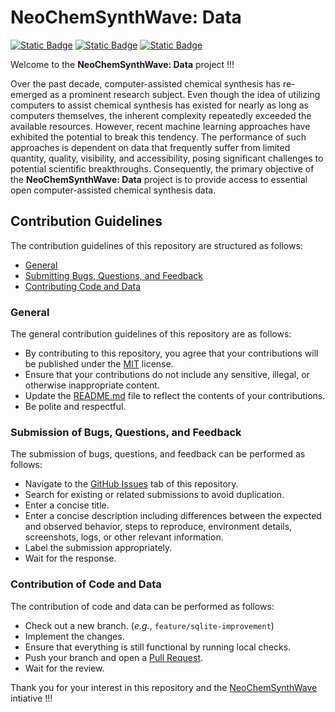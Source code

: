 # NeoChemSynthWave: Data
[![Static Badge](https://img.shields.io/badge/ncsw__data-2025.9.1-%23E68E36?logo=github&style=flat)](https://github.com/neo-chem-synth-wave/ncsw-data/releases/tag/2025.9.1)
[![Static Badge](https://img.shields.io/badge/Institute%20of%20Science%20Tokyo-%231C3177?style=flat)](https://www.isct.ac.jp)
[![Static Badge](https://img.shields.io/badge/Elix%2C%20Inc.-%235EB6B3?style=flat)](https://www.elix-inc.com)

Welcome to the **NeoChemSynthWave: Data** project !!!

Over the past decade, computer-assisted chemical synthesis has re-emerged as a prominent research subject.
Even though the idea of utilizing computers to assist chemical synthesis has existed for nearly as long as computers themselves, the inherent complexity repeatedly exceeded the available resources.
However, recent machine learning approaches have exhibited the potential to break this tendency.
The performance of such approaches is dependent on data that frequently suffer from limited quantity, quality, visibility, and accessibility, posing significant challenges to potential scientific breakthroughs.
Consequently, the primary objective of the **NeoChemSynthWave: Data** project is to provide access to essential open computer-assisted chemical synthesis data.


## Contribution Guidelines
The contribution guidelines of this repository are structured as follows:

- [General](#general)
- [Submitting Bugs, Questions, and Feedback](#submission-of-bugs-questions-and-feedback)
- [Contributing Code and Data](#contribution-of-code-and-data)


### General
The general contribution guidelines of this repository are as follows:

- By contributing to this repository, you agree that your contributions will be published under the [MIT](/LICENSE) license.
- Ensure that your contributions do not include any sensitive, illegal, or otherwise inappropriate content.
- Update the [README.md](README.md) file to reflect the contents of your contributions.
- Be polite and respectful.


### Submission of Bugs, Questions, and Feedback
The submission of bugs, questions, and feedback can be performed as follows:

- Navigate to the [GitHub Issues](https://github.com/neo-chem-synth-wave/ncsw-data/issues) tab of this repository.
- Search for existing or related submissions to avoid duplication.
- Enter a concise title.
- Enter a concise description including differences between the expected and observed behavior, steps to reproduce, environment details, screenshots, logs, or other relevant information.
- Label the submission appropriately.
- Wait for the response.


### Contribution of Code and Data
The contribution of code and data can be performed as follows:

- Check out a new branch. (_e.g._, `feature/sqlite-improvement`)
- Implement the changes.
- Ensure that everything is still functional by running local checks.
- Push your branch and open a [Pull Request](https://github.com/neo-chem-synth-wave/ncsw-data/pulls).
- Wait for the review.

Thank you for your interest in this repository and the [NeoChemSynthWave](https://github.com/neo-chem-synth-wave) intiative !!!
